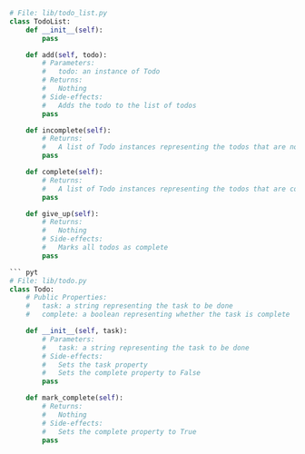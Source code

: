 
```python
# File: lib/todo_list.py
class TodoList:
    def __init__(self):
        pass

    def add(self, todo):
        # Parameters:
        #   todo: an instance of Todo
        # Returns:
        #   Nothing
        # Side-effects:
        #   Adds the todo to the list of todos
        pass

    def incomplete(self):
        # Returns:
        #   A list of Todo instances representing the todos that are not complete
        pass

    def complete(self):
        # Returns:
        #   A list of Todo instances representing the todos that are complete
        pass

    def give_up(self):
        # Returns:
        #   Nothing
        # Side-effects:
        #   Marks all todos as complete
        pass

``` pyt
# File: lib/todo.py
class Todo:
    # Public Properties:
    #   task: a string representing the task to be done
    #   complete: a boolean representing whether the task is complete

    def __init__(self, task):
        # Parameters:
        #   task: a string representing the task to be done
        # Side-effects:
        #   Sets the task property
        #   Sets the complete property to False
        pass

    def mark_complete(self):
        # Returns:
        #   Nothing
        # Side-effects:
        #   Sets the complete property to True
        pass
